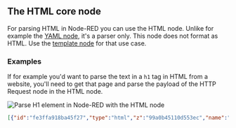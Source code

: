 ## The HTML core node

For parsing HTML in Node-RED you can use the HTML node. Unlike for example
the [YAML node](/node-red/core-nodes/YAML), it's a parser only. This node
does not format as HTML. Use the [template node](/node-red/core-nodes/template/)
for that use case.

### Examples

If for example you'd want to parse the text in a `h1` tag in HTML from a website, you'll need to get that page and parse the payload of the HTTP Request
node in the HTML node.

![Parse H1 element in Node-RED with the HTML node](./images/html-parse-h1.png)


```json
[{"id":"fe3ffa918ba45f27","type":"html","z":"99a0b45110d553ec","name":"Select H1 element","property":"payload","outproperty":"payload","tag":"h1","ret":"html","as":"single","x":610,"y":40,"wires":[["07dd1efff04d231a"]]},{"id":"339359b6a6793b3d","type":"http request","z":"99a0b45110d553ec","name":"Get Node-RED.org homepage","method":"GET","ret":"txt","paytoqs":"ignore","url":"https://nodered.org/","tls":"","persist":false,"proxy":"","insecureHTTPParser":false,"authType":"","senderr":true,"headers":[],"x":350,"y":40,"wires":[["fe3ffa918ba45f27"]]},{"id":"e7dcdcff49c14ab1","type":"inject","z":"99a0b45110d553ec","name":"","props":[{"p":"payload"},{"p":"topic","vt":"str"}],"repeat":"","crontab":"","once":false,"onceDelay":0.1,"topic":"","payload":"","payloadType":"date","x":120,"y":40,"wires":[["339359b6a6793b3d"]]},{"id":"07dd1efff04d231a","type":"debug","z":"99a0b45110d553ec","name":"Print H1 content","active":true,"tosidebar":true,"console":false,"tostatus":false,"complete":"payload","targetType":"msg","statusVal":"","statusType":"auto","x":820,"y":40,"wires":[]}]
```
